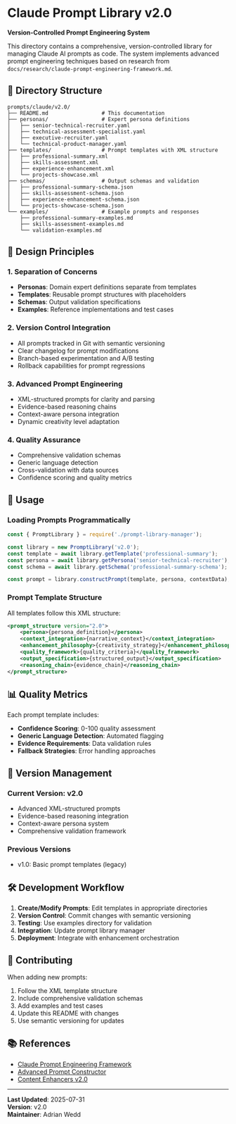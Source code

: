 # Claude Prompt Library v2.0

**Version-Controlled Prompt Engineering System**

This directory contains a comprehensive, version-controlled library for managing Claude AI prompts as code. The system implements advanced prompt engineering techniques based on research from `docs/research/claude-prompt-engineering-framework.md`.

## 📁 Directory Structure

```
prompts/claude/v2.0/
├── README.md                 # This documentation
├── personas/                 # Expert persona definitions
│   ├── senior-technical-recruiter.yaml
│   ├── technical-assessment-specialist.yaml
│   ├── executive-recruiter.yaml
│   └── technical-product-manager.yaml
├── templates/                # Prompt templates with XML structure
│   ├── professional-summary.xml
│   ├── skills-assessment.xml
│   ├── experience-enhancement.xml
│   └── projects-showcase.xml
├── schemas/                  # Output schemas and validation
│   ├── professional-summary-schema.json
│   ├── skills-assessment-schema.json
│   ├── experience-enhancement-schema.json
│   └── projects-showcase-schema.json
└── examples/                 # Example prompts and responses
    ├── professional-summary-examples.md
    ├── skills-assessment-examples.md
    └── validation-examples.md
```

## 🎯 Design Principles

### 1. **Separation of Concerns**
- **Personas**: Domain expert definitions separate from templates
- **Templates**: Reusable prompt structures with placeholders
- **Schemas**: Output validation specifications
- **Examples**: Reference implementations and test cases

### 2. **Version Control Integration**
- All prompts tracked in Git with semantic versioning
- Clear changelog for prompt modifications
- Branch-based experimentation and A/B testing
- Rollback capabilities for prompt regressions

### 3. **Advanced Prompt Engineering**
- XML-structured prompts for clarity and parsing
- Evidence-based reasoning chains
- Context-aware persona integration
- Dynamic creativity level adaptation

### 4. **Quality Assurance**
- Comprehensive validation schemas
- Generic language detection
- Cross-validation with data sources
- Confidence scoring and quality metrics

## 🚀 Usage

### Loading Prompts Programmatically

```javascript
const { PromptLibrary } = require('./prompt-library-manager');

const library = new PromptLibrary('v2.0');
const template = await library.getTemplate('professional-summary');
const persona = await library.getPersona('senior-technical-recruiter');
const schema = await library.getSchema('professional-summary-schema');

const prompt = library.constructPrompt(template, persona, contextData);
```

### Prompt Template Structure

All templates follow this XML structure:

```xml
<prompt_structure version="2.0">
    <persona>{persona_definition}</persona>
    <context_integration>{narrative_context}</context_integration>
    <enhancement_philosophy>{creativity_strategy}</enhancement_philosophy>
    <quality_framework>{quality_criteria}</quality_framework>
    <output_specification>{structured_output}</output_specification>
    <reasoning_chain>{evidence_chain}</reasoning_chain>
</prompt_structure>
```

## 📊 Quality Metrics

Each prompt template includes:
- **Confidence Scoring**: 0-100 quality assessment
- **Generic Language Detection**: Automated flagging
- **Evidence Requirements**: Data validation rules
- **Fallback Strategies**: Error handling approaches

## 🔄 Version Management

### Current Version: v2.0
- Advanced XML-structured prompts
- Evidence-based reasoning integration
- Context-aware persona system
- Comprehensive validation framework

### Previous Versions
- v1.0: Basic prompt templates (legacy)

## 🛠️ Development Workflow

1. **Create/Modify Prompts**: Edit templates in appropriate directories
2. **Version Control**: Commit changes with semantic versioning
3. **Testing**: Use examples directory for validation
4. **Integration**: Update prompt library manager
5. **Deployment**: Integrate with enhancement orchestration

## 📝 Contributing

When adding new prompts:
1. Follow the XML template structure
2. Include comprehensive validation schemas
3. Add examples and test cases
4. Update this README with changes
5. Use semantic versioning for updates

## 📚 References

- [Claude Prompt Engineering Framework](../../../docs/research/claude-prompt-engineering-framework.md)
- [Advanced Prompt Constructor](../../../.github/scripts/enhancer-modules/advanced-prompt-constructor.js)
- [Content Enhancers v2.0](../../../.github/scripts/enhancer-modules/content-enhancers.js)

---

**Last Updated**: 2025-07-31  
**Version**: v2.0  
**Maintainer**: Adrian Wedd